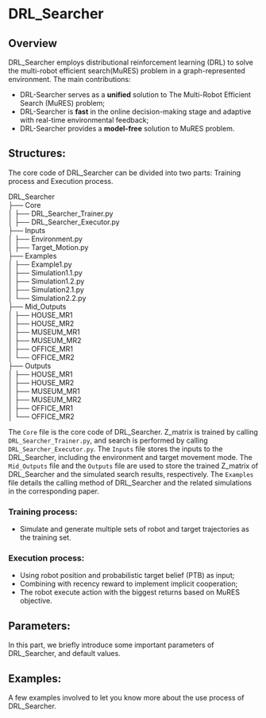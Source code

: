 # DRL_Searcher
## Overview

DRL_Searcher employs distributional reinforcement learning (DRL) to solve the multi-robot efficient search(MuRES) problem in a graph-represented environment. The main contributions:

- DRL-Searcher serves as a **unified** solution to The Multi-Robot Efficient Search (MuRES) problem;
- DRL-Searcher is **fast** in the online decision-making stage and adaptive with real-time environmental feedback;
- DRL-Searcher provides a **model-free** solution to MuRES problem.


## Structures:
The core code of DRL_Searcher can be divided into two parts: Training process and Execution process.

DRL_Searcher  
├── Core  
│   ├── DRL_Searcher_Trainer.py  
│   ├── DRL_Searcher_Executor.py  
├── Inputs  
│   ├── Environment.py  
│   ├── Target_Motion.py  
├── Examples  
│   ├── Example1.py  
│   ├── Simulation1.1.py  
│   ├── Simulation1.2.py  
│   ├── Simulation2.1.py  
│   └── Simulation2.2.py  
├── Mid_Outputs  
│   ├── HOUSE_MR1  
│   ├── HOUSE_MR2  
│   ├── MUSEUM_MR1  
│   ├── MUSEUM_MR2  
│   ├── OFFICE_MR1  
│   └── OFFICE_MR2  
├── Outputs  
│   ├── HOUSE_MR1  
│   ├── HOUSE_MR2  
│   ├── MUSEUM_MR1  
│   ├── MUSEUM_MR2  
│   ├── OFFICE_MR1  
│   └── OFFICE_MR2  

The `Core` file is the core code of DRL_Searcher. Z_matrix is trained by calling `DRL_Searcher_Trainer.py`, and search is performed by calling `DRL_Searcher_Executor.py`.
The `Inputs` file stores the inputs to the DRL_Searcher, including the environment and target movement mode.
The `Mid_Outputs` file and the `Outputs` file are used to store the trained Z_matrix of DRL_Searcher and the simulated search results, respectively.
The `Examples` file details the calling method of DRL_Searcher and the related simulations in the corresponding paper.
### Training process:
- Simulate and generate multiple sets of robot and target trajectories as the training set.

### Execution process:
- Using robot position and probabilistic target belief (PTB) as input;
- Combining with recency reward to implement implicit cooperation;
- The robot execute action with the biggest returns based on MuRES objective.

## Parameters:
In this part, we briefly introduce some important parameters of DRL_Searcher, and default values.


## Examples:
A few examples involved to let you know more about the use process of DRL_Searcher.
